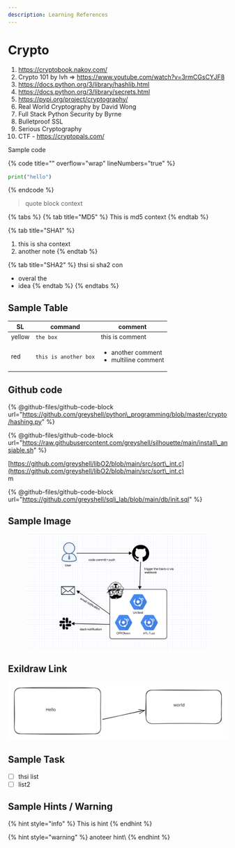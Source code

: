 ```yaml
---
description: Learning References
---
```


# Crypto

1. https://cryptobook.nakov.com/
2. Crypto 101 by lvh => https://www.youtube.com/watch?v=3rmCGsCYJF8
3. https://docs.python.org/3/library/hashlib.html
4. https://docs.python.org/3/library/secrets.html
5. https://pypi.org/project/cryptography/
6. Real World Cryptography by David Wong
7. Full Stack Python Security by Byrne
8. Bulletproof SSL
9. Serious Cryptography
10. CTF - https://cryptopals.com/

Sample code

{% code title="" overflow="wrap" lineNumbers="true" %}
```python
print("hello")
```
{% endcode %}

> quote block context

{% tabs %}
{% tab title="MD5" %}
This is md5 context
{% endtab %}

{% tab title="SHA1" %}
1. this is sha context
2. another note
{% endtab %}

{% tab title="SHA2" %}
thsi si sha2 con

* overal the
* idea
{% endtab %}
{% endtabs %}

## Sample Table

| SL     | command               | comment                                                     |
| ------ | --------------------- | ----------------------------------------------------------- |
| yellow | `the box`             | this is comment                                             |
| red    | `this is another box` | <ul><li>another comment</li><li>multiline comment</li></ul> |

## Github code

\{% @github-files/github-code-block url="https://github.com/greyshell/python\_programming/blob/master/crypto/hashing.py" %\}

\{% @github-files/github-code-block url="https://raw.githubusercontent.com/greyshell/silhouette/main/install\_ansiable.sh" %\}

[https://github.com/greyshell/libO2/blob/main/src/sort\_int.c](https://github.com/greyshell/libO2/blob/main/src/sort\_int.c) \
m

{% @github-files/github-code-block url="https://github.com/greyshell/sqli_lab/blob/main/db/init.sql" %}

## Sample Image

<figure><img src="https://raw.githubusercontent.com/greyshell/libO2/main/.assets/libO2_ci.png" alt="Image sample"><figcaption></figcaption></figure>

## Exildraw Link

![](.gitbook/assets/file.excalidraw.svg)

## Sample Task

* [ ] thsi list
* [ ] list2

## Sample Hints / Warning

{% hint style="info" %}
This is hint
{% endhint %}

{% hint style="warning" %}
anoteer hint\\
{% endhint %}

